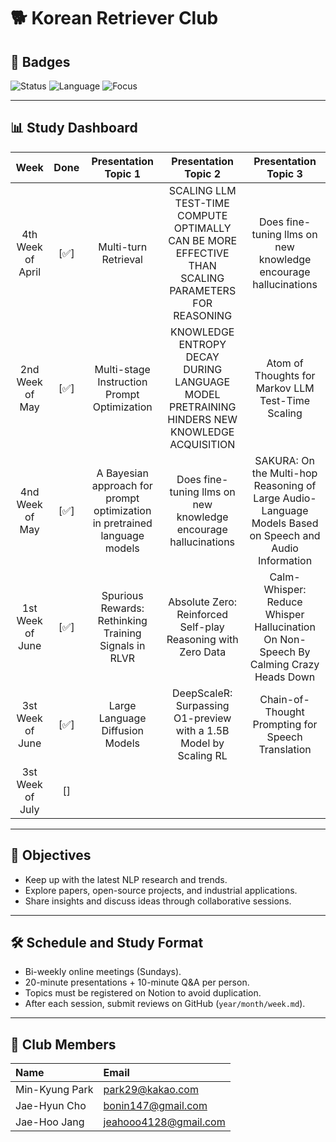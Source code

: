 # 🐕 Korean Retriever Club

## 📛 Badges

![Status](https://img.shields.io/badge/status-active-brightgreen)
![Language](https://img.shields.io/badge/language-Korean-blue)
![Focus](https://img.shields.io/badge/focus-NLP-purple)

---

## 📊 Study Dashboard

| Week | Done | Presentation Topic 1 | Presentation Topic 2 | Presentation Topic 3 |
|:---:|:---:|:---:|:---:|:---:|
| 4th Week of April | [✅] | Multi-turn Retrieval | SCALING LLM TEST-TIME COMPUTE OPTIMALLY CAN BE MORE EFFECTIVE THAN SCALING PARAMETERS FOR REASONING | Does fine-tuning llms on new knowledge encourage hallucinations |
| 2nd Week of May | [✅] | Multi-stage Instruction Prompt Optimization | KNOWLEDGE ENTROPY DECAY DURING LANGUAGE MODEL  PRETRAINING HINDERS NEW KNOWLEDGE ACQUISITION | Atom of Thoughts for Markov LLM Test-Time Scaling |
| 4nd Week of May | [✅] | A Bayesian approach for prompt optimization in pretrained language models | Does fine-tuning llms on new knowledge encourage hallucinations | SAKURA: On the Multi-hop Reasoning of Large Audio-Language Models Based on Speech and Audio Information |
| 1st Week of June | [✅] | Spurious Rewards: Rethinking Training Signals in RLVR | Absolute Zero: Reinforced Self-play Reasoning with Zero Data | Calm-Whisper: Reduce Whisper Hallucination On Non-Speech By Calming Crazy Heads Down |
| 3st Week of June | [✅] | Large Language Diffusion Models | DeepScaleR: Surpassing O1-preview with a 1.5B Model by Scaling RL | Chain-of-Thought Prompting for Speech Translation |
| 3st Week of July | [] |  |  |

---

## 🎯 Objectives

- Keep up with the latest NLP research and trends.
- Explore papers, open-source projects, and industrial applications.
- Share insights and discuss ideas through collaborative sessions.

---

## 🛠️ Schedule and Study Format

- Bi-weekly online meetings (Sundays).
- 20-minute presentations + 10-minute Q&A per person.
- Topics must be registered on Notion to avoid duplication.
- After each session, submit reviews on GitHub (`year/month/week.md`).

---

## 👥 Club Members

| Name | Email |
|:---|:---|
| Min-Kyung Park | park29@kakao.com |
| Jae-Hyun Cho | bonin147@gmail.com |
| Jae-Hoo Jang | jeahooo4128@gmail.com |
